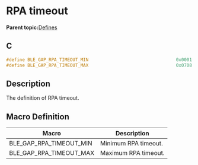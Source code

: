 # RPA timeout

**Parent topic:**[Defines](GUID-FB430BFE-A9A9-473D-A588-1240BBD25ADD.md)

## C

```c
#define BLE_GAP_RPA_TIMEOUT_MIN                                 0x0001
#define BLE_GAP_RPA_TIMEOUT_MAX                                 0x0708
```

## Description

The definition of RPA timeout.

## Macro Definition

|Macro|Description|
|-----|-----------|
|BLE\_GAP\_RPA\_TIMEOUT\_MIN|Minimum RPA timeout.|
|BLE\_GAP\_RPA\_TIMEOUT\_MAX|Maximum RPA timeout.|

